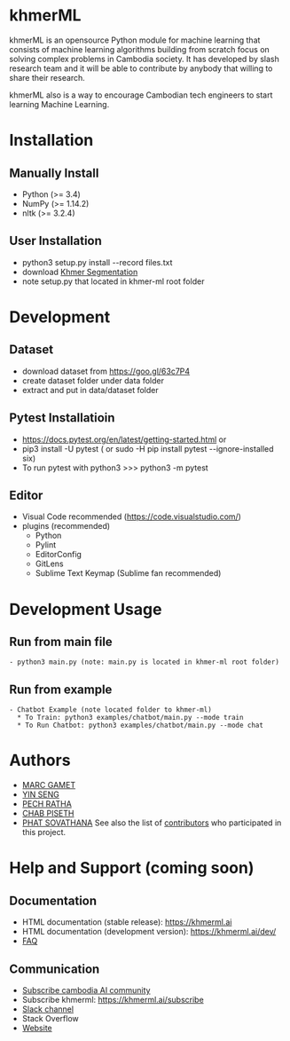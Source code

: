 khmerML
============

khmerML is an opensource Python module for machine learning that consists of machine learning algorithms building from scratch focus on solving complex problems in Cambodia society. It has developed by slash research team and it will be able to contribute by anybody that willing to share their research.

khmerML also is a way to encourage Cambodian tech engineers to start learning Machine Learning.


Installation
============

Manually Install
----------------
- Python (>= 3.4)
- NumPy (>= 1.14.2)
- nltk (>= 3.2.4)

User Installation
----------------
- python3 setup.py install --record files.txt
- download [Khmer Segmentation](http://niptict.edu.kh/khmer-word-segmentation-tool/)
- note setup.py that located in khmer-ml root folder


Development
===========

Dataset
-------
- download dataset from https://goo.gl/63c7P4
- create dataset folder under data folder
- extract and put in data/dataset folder

Pytest Installatioin
--------------------
- https://docs.pytest.org/en/latest/getting-started.html or
- pip3 install -U pytest ( or sudo -H pip install pytest --ignore-installed six)
- To run pytest with python3 >>> python3 -m pytest

Editor
--------------
- Visual Code recommended (https://code.visualstudio.com/)
- plugins (recommended)
  * Python
  * Pylint
  * EditorConfig
  * GitLens
  * Sublime Text Keymap (Sublime fan recommended)

Development Usage
===========

Run from main file
------------------
~~~~~~~~~~~~~~~~~
- python3 main.py (note: main.py is located in khmer-ml root folder)
~~~~~~~~~~~~~~~~~

Run from example
----------------
~~~~~~~~~~~~~~~~~
- Chatbot Example (note located folder to khmer-ml)
  * To Train: python3 examples/chatbot/main.py --mode train
  * To Run Chatbot: python3 examples/chatbot/main.py --mode chat
~~~~~~~~~~~~~~~~~

Authors
================
* [MARC GAMET](https://www.linkedin.com/in/marcgamet/)
* [YIN SENG](https://web.facebook.com/yinkeangseng)
* [PECH RATHA](https://web.facebook.com/sun.sea.1426)
* [CHAB PISETH](https://web.facebook.com/chap.chanpiseth)
* [PHAT SOVATHANA](https://www.linkedin.com/in/phat-sovathana-2aa64a148/)
See also the list of [contributors](https://www.slash.co) who participated in this project.

Help and Support (coming soon)
================

Documentation
-------------
* HTML documentation (stable release): https://khmerml.ai
* HTML documentation (development version): https://khmerml.ai/dev/
* [FAQ](https://khmerml.ai/faq)

Communication
-------------
* [Subscribe cambodia AI community](https://cambodiaai.ai/subscribe)
* Subscribe khmerml: https://khmerml.ai/subscribe
* [Slack channel](https://cambodiaai.slack.com)
* Stack Overflow
* [Website](https://khmerml.ai)

